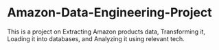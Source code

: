 # Amazon-Data-Engineering-Project
This is a project on Extracting Amazon products data, Transforming it, Loading it into databases, and Analyzing it using relevant tech. 
